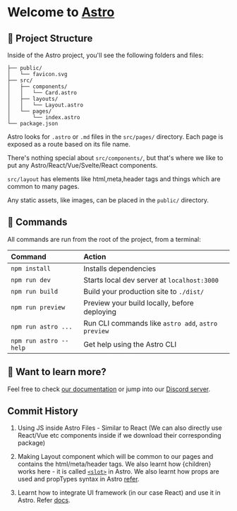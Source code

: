 # Welcome to [Astro](https://astro.build)

## 🚀 Project Structure

Inside of the Astro project, you'll see the following folders and files:

```
├── public/
│   └── favicon.svg
├── src/
│   ├── components/
│   │   └── Card.astro
│   ├── layouts/
│   │   └── Layout.astro
│   └── pages/
│       └── index.astro
└── package.json
```

Astro looks for `.astro` or `.md` files in the `src/pages/` directory. Each page is exposed as a route based on its file name.

There's nothing special about `src/components/`, but that's where we like to put any Astro/React/Vue/Svelte/React components.

`src/layout` has elements like html,meta,header tags and things which are common to many pages.

Any static assets, like images, can be placed in the `public/` directory.

## 🧞 Commands

All commands are run from the root of the project, from a terminal:

| Command                | Action                                             |
| :--------------------- | :------------------------------------------------- |
| `npm install`          | Installs dependencies                              |
| `npm run dev`          | Starts local dev server at `localhost:3000`        |
| `npm run build`        | Build your production site to `./dist/`            |
| `npm run preview`      | Preview your build locally, before deploying       |
| `npm run astro ...`    | Run CLI commands like `astro add`, `astro preview` |
| `npm run astro --help` | Get help using the Astro CLI                       |

## 👀 Want to learn more?

Feel free to check [our documentation](https://docs.astro.build) or jump into our [Discord server](https://astro.build/chat).


## Commit History
1. Using JS inside Astro Files - Similar to React (We can also directly use React/Vue etc components inside if we download their corresponding package)

2. Making Layout component which will be common to our pages and contains the html/meta/header tags. We also learnt how {children} works here - it is called [`<slot>`](./src/pages/index.astro#L8) in Astro. We also learnt how props are used and propTypes syntax in Astro [refer](./src/layouts/Layout.astro#L4).

3. Learnt how to integrate UI framework (in our case React) and use it in Astro. Refer [docs](https://docs.astro.build/en/guides/integrations-guide/react/).